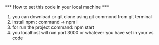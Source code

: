 *** How to set this code in your local machine ***
1) you can download or git clone using git commond from git terminal
2) install npm : command -> npm i
3) for run the project command: npm start
4) you localhost will run port 3000 or whatever you have set in your vs code